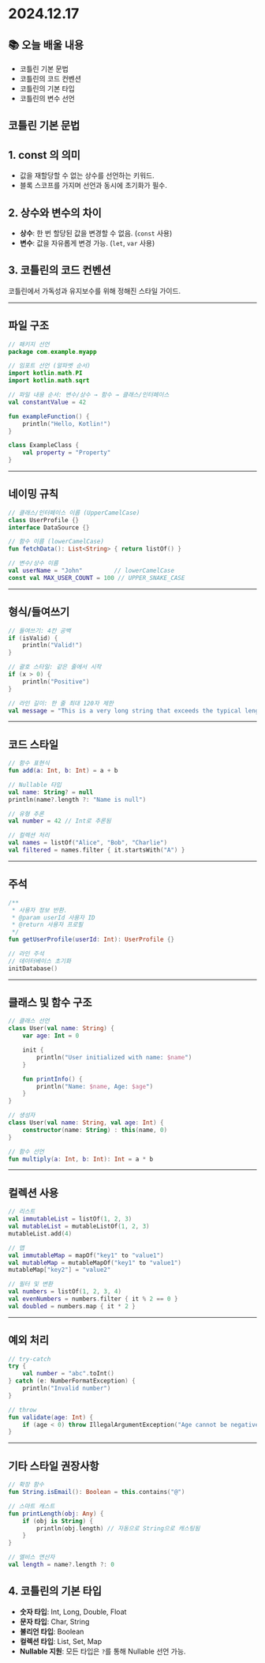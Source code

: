 # 2024.12.17

## 📚 오늘 배울 내용
- 코틀린 기본 문법
- 코틀린의 코드 컨벤션
- 코틀린의 기본 타입
- 코틀린의 변수 선언

## 코틀린 기본 문법

## 1. const 의 의미
- 값을 재할당할 수 없는 상수를 선언하는 키워드.
- 블록 스코프를 가지며 선언과 동시에 초기화가 필수.

## 2. 상수와 변수의 차이
- **상수**: 한 번 할당된 값을 변경할 수 없음. (`const` 사용)
- **변수**: 값을 자유롭게 변경 가능. (`let`, `var` 사용)

## 3. 코틀린의 코드 컨벤션

코틀린에서 가독성과 유지보수를 위해 정해진 스타일 가이드.

---

## 파일 구조
```kotlin
// 패키지 선언
package com.example.myapp

// 임포트 선언 (알파벳 순서)
import kotlin.math.PI
import kotlin.math.sqrt

// 파일 내용 순서: 변수/상수 → 함수 → 클래스/인터페이스
val constantValue = 42

fun exampleFunction() {
    println("Hello, Kotlin!")
}

class ExampleClass {
    val property = "Property"
}
```

---

## 네이밍 규칙
```kotlin
// 클래스/인터페이스 이름 (UpperCamelCase)
class UserProfile {}
interface DataSource {}

// 함수 이름 (lowerCamelCase)
fun fetchData(): List<String> { return listOf() }

// 변수/상수 이름
val userName = "John"         // lowerCamelCase
const val MAX_USER_COUNT = 100 // UPPER_SNAKE_CASE
```

---

## 형식/들여쓰기
```kotlin
// 들여쓰기: 4칸 공백
if (isValid) {
    println("Valid!")
}

// 괄호 스타일: 같은 줄에서 시작
if (x > 0) {
    println("Positive")
}

// 라인 길이: 한 줄 최대 120자 제한
val message = "This is a very long string that exceeds the typical length of a line but should remain within 120 characters."
```

---

## 코드 스타일
```kotlin
// 함수 표현식
fun add(a: Int, b: Int) = a + b

// Nullable 타입
val name: String? = null
println(name?.length ?: "Name is null")

// 유형 추론
val number = 42 // Int로 추론됨

// 컬렉션 처리
val names = listOf("Alice", "Bob", "Charlie")
val filtered = names.filter { it.startsWith("A") }
```

---

## 주석
```kotlin
/**
 * 사용자 정보 반환.
 * @param userId 사용자 ID
 * @return 사용자 프로필
 */
fun getUserProfile(userId: Int): UserProfile {}

// 라인 주석
// 데이터베이스 초기화
initDatabase()
```

---

## 클래스 및 함수 구조
```kotlin
// 클래스 선언
class User(val name: String) {
    var age: Int = 0

    init {
        println("User initialized with name: $name")
    }

    fun printInfo() {
        println("Name: $name, Age: $age")
    }
}

// 생성자
class User(val name: String, val age: Int) {
    constructor(name: String) : this(name, 0)
}

// 함수 선언
fun multiply(a: Int, b: Int): Int = a * b
```

---

## 컬렉션 사용
```kotlin
// 리스트
val immutableList = listOf(1, 2, 3)
val mutableList = mutableListOf(1, 2, 3)
mutableList.add(4)

// 맵
val immutableMap = mapOf("key1" to "value1")
val mutableMap = mutableMapOf("key1" to "value1")
mutableMap["key2"] = "value2"

// 필터 및 변환
val numbers = listOf(1, 2, 3, 4)
val evenNumbers = numbers.filter { it % 2 == 0 }
val doubled = numbers.map { it * 2 }
```

---

## 예외 처리
```kotlin
// try-catch
try {
    val number = "abc".toInt()
} catch (e: NumberFormatException) {
    println("Invalid number")
}

// throw
fun validate(age: Int) {
    if (age < 0) throw IllegalArgumentException("Age cannot be negative")
}
```

---

## 기타 스타일 권장사항
```kotlin
// 확장 함수
fun String.isEmail(): Boolean = this.contains("@")

// 스마트 캐스트
fun printLength(obj: Any) {
    if (obj is String) {
        println(obj.length) // 자동으로 String으로 캐스팅됨
    }
}

// 엘비스 연산자
val length = name?.length ?: 0
```


## 4. 코틀린의 기본 타입
- **숫자 타입**: Int, Long, Double, Float
- **문자 타입**: Char, String
- **불리언 타입**: Boolean
- **컬렉션 타입**: List, Set, Map
- **Nullable 지원**: 모든 타입은 `?`를 통해 Nullable 선언 가능.
